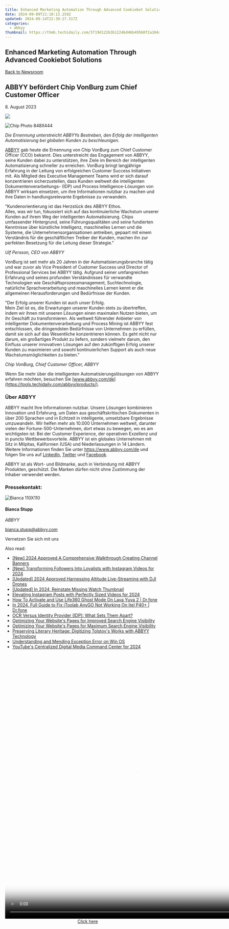 ```yaml
---
title: Enhanced Marketing Automation Through Advanced Cookiebot Solutions
date: 2024-09-09T21:10:13.259Z
updated: 2024-09-14T22:39:27.517Z
categories:
  - abbyy
thumbnail: https://thmb.techidaily.com/5f19d12263b1224bd46b49560f2a184a0c0f8c0d56bb43f9e5c26e9a6768a6cd.jpg
---
```


## Enhanced Marketing Automation Through Advanced Cookiebot Solutions

[Back to Newsroom](https://tools.techidaily.com/abbyy/products/)

## ABBYY befördert Chip VonBurg zum Chief Customer Officer

8\. August 2023

![](https://content.abbyy.com/-/media/project/abbyy/abbyy/branchtemplates/shutterstock_1272462163_1296-x-729.jpg?h=729&iar=0&w=1296)

![Chip Photo 848X444](https://static4.abbyy.com/abbyycommedia/37570/chip-photo-848x444.png) 

_Die Ernennung unterstreicht ABBYYs Bestreben, den Erfolg der intelligenten Automatisierung bei globalen Kunden zu beschleunigen._

[ABBYY](https://tools.techidaily.com/abbyy/products/) gab heute die Ernennung von Chip VonBurg zum Chief Customer Officer (CCO) bekannt. Dies unterstreicht das Engagement von ABBYY, seine Kunden dabei zu unterstützen, ihre Ziele im Bereich der intelligenten Automatisierung schneller zu erreichen. VonBurg bringt langjährige Erfahrung in der Leitung von erfolgreichen Customer Success Initiativen mit. Als Mitglied des Executive Management Teams wird er sich darauf konzentrieren sicherzustellen, dass Kunden weltweit die intelligenten Dokumentenverarbeitungs- (IDP) und Process Intelligence-Lösungen von ABBYY wirksam einsetzen, um ihre Informationen nutzbar zu machen und ihre Daten in handlungsrelevante Ergebnisse zu verwandeln.

"Kundenorientierung ist das Herzstück des ABBYY Ethos.   
Alles, was wir tun, fokussiert sich auf das kontinuierliche Wachstum unserer Kunden auf ihrem Weg der intelligenten Automatisierung. Chips umfassender Hintergrund, seine Führungsqualitäten und seine fundierten Kenntnisse über künstliche Intelligenz, maschinelles Lernen und die Systeme, die Unternehmensorganisationen antreiben, gepaart mit einem Verständnis für die geschäftlichen Treiber der Kunden, machen ihn zur perfekten Besetzung für die Leitung dieser Strategie."

_Ulf Persson, CEO von ABBYY_

VonBurg ist seit mehr als 20 Jahren in der Automatisierungsbranche tätig und war zuvor als Vice President of Customer Success und Director of Professional Services bei ABBYY tätig. Aufgrund seiner umfangreichen Erfahrung und seines profunden Verständnisses für verwandte Technologien wie Geschäftsprozessmanagement, Suchtechnologie, natürliche Sprachverarbeitung und maschinelles Lernen kennt er die allgemeinen Herausforderungen und Bedürfnisse der Kunden.

"Der Erfolg unserer Kunden ist auch unser Erfolg.   
Mein Ziel ist es, die Erwartungen unserer Kunden stets zu übertreffen, indem wir ihnen mit unseren Lösungen einen maximalen Nutzen bieten, um ihr Geschäft zu transformieren. Als weltweit führender Anbieter von intelligenter Dokumentenverarbeitung und Process Mining ist ABBYY fest entschlossen, die dringendsten Bedürfnisse von Unternehmen zu erfüllen, damit sie sich auf das Wesentliche konzentrieren können. Es geht nicht nur darum, ein großartiges Produkt zu liefern, sondern vielmehr darum, den Einfluss unserer innovativen Lösungen auf den zukünftigen Erfolg unserer Kunden zu maximieren und sowohl kontinuierlichen Support als auch neue Wachstumsmöglichkeiten zu bieten."

_Chip VonBurg, Chief Customer Officer, ABBYY_

Wenn Sie mehr über die intelligenten Automatisierungslösungen von ABBYY erfahren möchten, besuchen Sie [www.abbyy.com/de](https://tools.techidaily.com/abbyy/products/).

### Über ABBYY

ABBYY macht Ihre Informationen nutzbar. Unsere Lösungen kombinieren Innovation und Erfahrung, um Daten aus geschäftskritischen Dokumenten in über 200 Sprachen und in Echtzeit in intelligente, umsetzbare Ergebnisse umzuwandeln. Wir helfen mehr als 10.000 Unternehmen weltweit, darunter vielen der Fortune-500-Unternehmen, dort etwas zu bewegen, wo es am wichtigsten ist: Bei der Customer Experience, der operativen Exzellenz und in puncto Wettbewerbsvorteile. ABBYY ist ein globales Unternehmen mit Sitz in Milpitas, Kalifornien (USA) und Niederlassungen in 14 Ländern. Weitere Informationen finden Sie unter <https://www.abbyy.com/de> und folgen Sie uns auf [LinkedIn](https://www.linkedin.com/company/abbyy), [Twitter](https://twitter.com/ABBYY%5FSoftware) und [Facebook](https://www.facebook.com/ABBYYsoft).

ABBYY ist als Wort- und Bildmarke, auch in Verbindung mit ABBYY Produkten, geschützt. Die Marken dürfen nicht ohne Zustimmung der Inhaber verwendet werden.

### Pressekontakt:

![Bianca 110X110](https://static2.abbyy.com/abbyycommedia/36222/bianca-110x110.png)

#### Bianca Stupp

_ABBYY_

[bianca.stupp@abbyy.com](https://tools.techidaily.com/abbyy/products/) 

Vernetzen Sie sich mit uns

<ins class="adsbygoogle"
     style="display:block"
     data-ad-format="autorelaxed"
     data-ad-client="ca-pub-7571918770474297"
     data-ad-slot="1223367746"></ins>

<ins class="adsbygoogle"
     style="display:block"
     data-ad-client="ca-pub-7571918770474297"
     data-ad-slot="8358498916"
     data-ad-format="auto"
     data-full-width-responsive="true"></ins>

<span class="atpl-alsoreadstyle">Also read:</span>
<div><ul>
<li><a href="https://youtube-tips.techidaily.com/024-approved-a-comprehensive-walkthrough-creating-channel-banners/"><u>[New] 2024 Approved A Comprehensive Walkthrough Creating Channel Banners</u></a></li>
<li><a href="https://instagram-video-files.techidaily.com/new-transforming-followers-into-loyalists-with-instagram-videos-for-2024/"><u>[New] Transforming Followers Into Loyalists with Instagram Videos for 2024</u></a></li>
<li><a href="https://facebook-video-content.techidaily.com/updated-2024-approved-harnessing-altitude-live-streaming-with-dji-drones/"><u>[Updated] 2024 Approved Harnessing Altitude Live-Streaming with DJI Drones</u></a></li>
<li><a href="https://facebook-videos.techidaily.com/updated-in-2024-reinstate-missing-watch-thumbnail/"><u>[Updated] In 2024, Reinstate Missing Watch Thumbnail</u></a></li>
<li><a href="https://instagram-video-files.techidaily.com/elevating-instagram-posts-with-perfectly-sized-videos-for-2024/"><u>Elevating Instagram Posts with Perfectly Sized Videos for 2024</u></a></li>
<li><a href="https://location-social.techidaily.com/how-to-activate-and-use-life360-ghost-mode-on-lava-yuva-2-drfone-by-drfone-virtual-android/"><u>How To Activate and Use Life360 Ghost Mode On Lava Yuva 2 | Dr.fone</u></a></li>
<li><a href="https://review-topics.techidaily.com/in-2024-full-guide-to-fix-itoolab-anygo-not-working-on-itel-p40plus-drfone-by-drfone-virtual-android/"><u>In 2024, Full Guide to Fix iToolab AnyGO Not Working On Itel P40+ | Dr.fone</u></a></li>
<li><a href="https://discover-advanced.techidaily.com/ocr-versus-identity-provider-idp-what-sets-them-apart/"><u>OCR Versus Identity Provider (IDP): What Sets Them Apart?</u></a></li>
<li><a href="https://discover-advanced.techidaily.com/optimizing-your-websites-pages-for-improved-search-engine-visibility/"><u>Optimizing Your Website's Pages for Improved Search Engine Visibility</u></a></li>
<li><a href="https://discover-advanced.techidaily.com/optimizing-your-websites-pages-for-maximum-search-engine-visibility/"><u>Optimizing Your Website's Pages for Maximum Search Engine Visibility</u></a></li>
<li><a href="https://discover-advanced.techidaily.com/preserving-literary-heritage-digitizing-tolstoys-works-with-abbyy-technology/"><u>Preserving Literary Heritage: Digitizing Tolstoy's Works with ABBYY Technology</u></a></li>
<li><a href="https://win11-tips.techidaily.com/understanding-and-mending-exception-error-on-win-os/"><u>Understanding and Mending Exception Error on Win OS</u></a></li>
<li><a href="https://facebook-record-videos.techidaily.com/youtubes-centralized-digital-media-command-center-for-2024/"><u>YouTube's Centralized Digital Media Command Center for 2024</u></a></li>
</ul></div>

<!-- affiliate ads begin -->
<span id="1484963">
					<video width="864" height="864" style="cursor:pointer"
           poster="//a.impactradius-go.com/display-clicktoplayimage/1484963.png"
           onclick="if(!this.playClicked){this.play();this.setAttribute('controls',true);this.playClicked=true;}">
	   <source src="//a.impactradius-go.com/display-ad/16446-1484963">
	   <img src="//a.impactradius-go.com/display-clicktoplayimage/1484963.png" style="border: none; height: 100%; width: 100%; object-fit: contain">
	</video>
	<div style="width:540px;text-align:center"><a href="javascript:window.open(decodeURIComponent('https%3A%2F%2Flaganoo.pxf.io%2Fc%2F5597632%2F1484963%2F16446'), '_blank');void(0);">Click here</a></div>
</span>
<img height="0" width="0" src="https://imp.pxf.io/i/5597632/1484963/16446" style="position:absolute;visibility:hidden;" border="0" />
<!-- affiliate ads end -->

